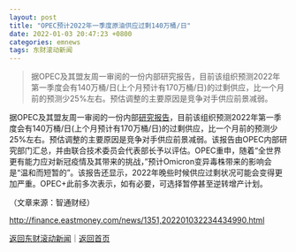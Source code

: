 ```yaml
---
layout: post
title: "OPEC预计2022年一季度原油供应过剩140万桶/日"
date: 2022-01-03 20:47:23 +0800
categories: emnews
tags: 东财滚动新闻
---
```

> 据OPEC及其盟友周一审阅的一份内部研究报告，目前该组织预测2022年第一季度会有140万桶/日(上个月预计有170万桶/日)的过剩供应，比一个月前的预测少25%左右。预估调整的主要原因是竞争对手供应前景减弱。

<p>据OPEC及其盟友周一审阅的一份内部<span id="Info.314"><a href="http://data.eastmoney.com/report/" class="infokey">研究报告</a></span>，目前该组织预测2022年第一季度会有140万桶/日(上个月预计有170万桶/日)的过剩供应，比一个月前的预测少25%左右。预估调整的主要原因是竞争对手供应前景减弱。该报告由OPEC内部研究部门汇总，并由联合技术委员会代表部长予以评估。OPEC重申，随着“全世界更有能力应对新冠疫情及其带来的挑战，”预计Omicron变异毒株带来的影响会是“温和而短暂的”。该报告还显示，2022年晚些时候供应过剩状况可能会变得更加严重。OPEC+此前多次表示，如有必要，可选择暂停甚至逆转增产计划。</p><p class="em_media">（文章来源：智通财经）</p>

<http://finance.eastmoney.com/news/1351,202201032234434990.html>

[返回东财滚动新闻](//finews.withounder.com/emnews/)｜[返回首页](//finews.withounder.com/)